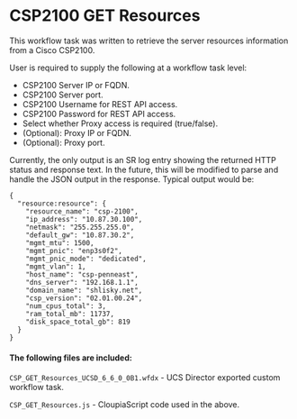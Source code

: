 # CSP2100 GET Resources

This workflow task was written to retrieve the server resources information from a Cisco CSP2100.

User is required to supply the following at a workflow task level:

* CSP2100 Server IP or FQDN.
* CSP2100 Server port.
* CSP2100 Username for REST API access.
* CSP2100 Password for REST API access.
* Select whether Proxy access is required (true/false).
* (Optional): Proxy IP or FQDN.
* (Optional): Proxy port.

Currently, the only output is an SR log entry showing the returned HTTP status and response text. In the future, this will be modified to parse and handle the JSON output in the response. Typical output would be:

```
{
  "resource:resource": {
    "resource_name": "csp-2100",
    "ip_address": "10.87.30.100",
    "netmask": "255.255.255.0",
    "default_gw": "10.87.30.2",
    "mgmt_mtu": 1500,
    "mgmt_pnic": "enp3s0f2",
    "mgmt_pnic_mode": "dedicated",
    "mgmt_vlan": 1,
    "host_name": "csp-penneast",
    "dns_server": "192.168.1.1",
    "domain_name": "shlisky.net",
    "csp_version": "02.01.00.24",
    "num_cpus_total": 3,
    "ram_total_mb": 11737,
    "disk_space_total_gb": 819
  }
}
```

#### The following files are included:

```CSP_GET_Resources_UCSD_6_6_0_0B1.wfdx``` - UCS Director exported custom workflow task.

```CSP_GET_Resources.js``` - CloupiaScript code used in the above.
